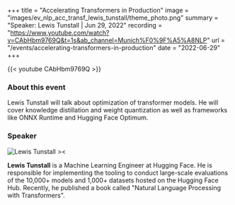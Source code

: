 +++
title = "Accelerating Transformers in Production"
image = "images/ev_nlp_acc_transf_lewis_tunstall/theme_photo.png"
summary = "Speaker: Lewis Tunstall | Jun 29, 2022"
recording = "https://www.youtube.com/watch?v=CAbHbm9769Q&t=1s&ab_channel=Munich%F0%9F%A5%A8NLP"
url = "/events/accelerating-transformers-in-production"
date = "2022-06-29"
+++

<!--more-->

{{< youtube CAbHbm9769Q >}}

### About this event

Lewis Tunstall will talk about optimization of transformer models. He will cover knowledge distillation and weight quantization as well as frameworks like ONNX Runtime and Hugging Face Optimum.

### Speaker

![Lewis Tunstall ><](/images/lewis-tunstall.jpeg)

**Lewis Tunstall** is a Machine Learning Engineer at Hugging Face. He is responsible for implementing the tooling to conduct large-scale evaluations of the 10,000+ models and 1,000+ datasets hosted on the Hugging Face Hub. Recently, he published a book called "Natural Language Processing with Transformers".